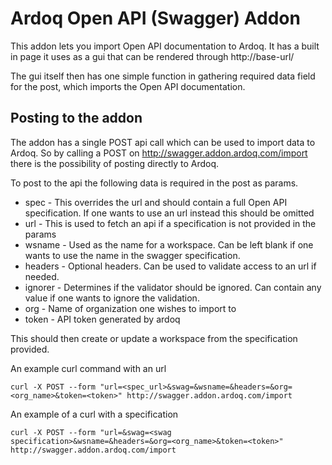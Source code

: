# Ardoq Open API (Swagger) Addon
This addon lets you import Open API documentation to Ardoq. It has a built in page it uses as a gui that can be rendered through http://base-url/

The gui itself then has one simple function in gathering required data field for the post, which imports the Open API documentation.

## Posting to the addon

The addon has a single POST api call which can be used to import data to Ardoq. So by calling a POST on http://swagger.addon.ardoq.com/import there is the possibility of posting directly to Ardoq.

To post to the api the following data is required in the post as params.

* spec - This overrides the url and should contain a full Open API specification. If one wants to use an url instead this should be omitted
* url - This is used to fetch an api if a specification is not provided in the params
* wsname - Used as the name for a workspace. Can be left blank if one wants to use the name in the swagger specification.
* headers - Optional headers. Can be used to validate access to an url if needed.
* ignorer - Determines if the validator should be ignored. Can contain any value if one wants to ignore the validation.
* org - Name of organization one wishes to import to
* token - API token generated by ardoq

This should then create or update a workspace from the specification provided.

An example curl command with an url

```
curl -X POST --form "url=<spec_url>&swag=&wsname=&headers=&org=<org_name>&token=<token>" http://swagger.addon.ardoq.com/import
```

An example of a curl with a specification

```
curl -X POST --form "url=&swag=<swag specification>&wsname=&headers=&org=<org_name>&token=<token>" http://swagger.addon.ardoq.com/import
```